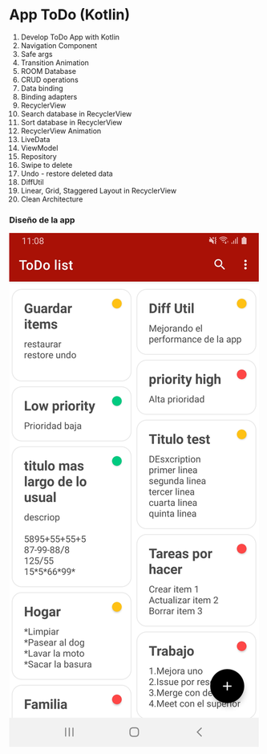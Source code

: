 # App ToDo (Kotlin)

1. Develop ToDo App with Kotlin
2. Navigation Component
3. Safe args
4. Transition Animation
5. ROOM Database
6. CRUD operations
7. Data binding
8. Binding adapters
9. RecyclerView
10. Search database in RecyclerView
11. Sort database in RecyclerView
12. RecyclerView Animation
13. LiveData
14. ViewModel
15. Repository
16. Swipe to delete
17. Undo - restore deleted data
18. DiffUtil
19. Linear, Grid, Staggered Layout in RecyclerView
20. Clean Architecture

### Diseño de la app

<img src="screenshot/todo.jpg" alt=""> 
